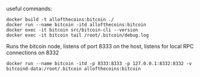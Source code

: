 useful commands:
```shell
docker build -t allofthecoins:bitcoin ./
docker run --name bitcoin -itd allofthecoins:bitcoin
docker exec -it bitcoin src/bitcoin-cli --version
docker exec -it bitcoin tail /root/.bitcoin/debug.log
```

Runs the bitcoin node, listens of port 8333 on the host, listens for local RPC connections on 8332

```shell
docker run --name bitcoin -itd -p 8333:8333 -p 127.0.0.1:8332:8332 -v bitcoind-data:/root/.bitcoin allofthecoins:bitcoin
```
